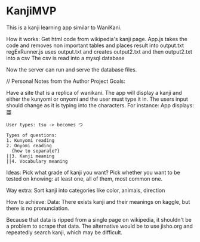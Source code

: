 # KanjiMVP

This is a kanji learning app similar to WaniKani.



How it works:
Get html code from wikipedia's kanji page.
App.js takes the code and removes non important tables and places result into output.txt
regExRunner.js uses output.txt and creates output2.txt and then output2.txt into a csv
The csv is read into a mysql database


Now the server can run and serve the database files.






// Personal Notes from the Author
Project Goals:

  Have a site that is a replica of wanikani. The app will display a kanji and either the kunyomi or onyomi and the user must type it in.
  The users input should change as it is typing into the characters.
  For instance:
    App displays:  亜

    User types: tsu -> becomes つ

    Types of questions:
    1. Kunyomi reading
    2. Onyomi reading
      {how to separate?}
    ||3. Kanji meaning
    ||4. Vocabulary meaning

  Ideas:
    Pick what grade of kanji you want?
    Pick whether you want to be tested on knowing: at least one, all of them, most common one.




  Way extra:
    Sort kanji into categories like color, animals, direction


How to achieve:
  Data:
    There exists kanji and their meanings on kaggle, but there is no pronunciation.

  Because that data is ripped from a single page on wikipedia, it shouldn't be a problem to scrape that data.
  The alternative would be to use jisho.org and repeatedly search kanji, which may be difficult.


